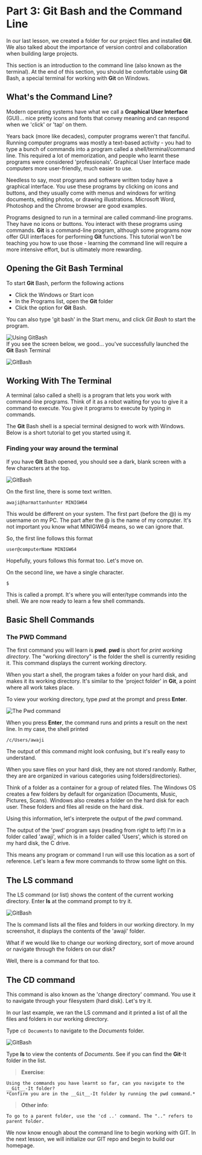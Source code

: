 # Part 3: __Git__ Bash and the Command Line

In our last lesson, we created a folder for our project files and installed **__Git__**. We also talked about the importance of version control and collaboration when building large projects.

This section is an introduction to the command line (also known as the terminal). At the end of this section, you should be comfortable using __Git__ Bash, a special terminal for working with **__Git__** on Windows.

## What's the Command Line?
Modern operating systems have what we call a __Graphical User Interface__ (GUI)... nice pretty icons and fonts that convey meaning and can respond when we 'click' or 'tap' on them.

Years back (more like decades), computer programs weren't that fanciful. Running computer programs was mostly a text-based activity - you had to type a bunch of commands into a program called a shell/terminal/command line. This required a lot of memorization, and people who learnt these programs were considered 'professionals'. Graphical User Interface made computers more user-friendly, much easier to use.

Needless to say, most programs and software written today have a graphical interface. You use these programs by clicking on icons and buttons, and they usually come with menus and windows for writing documents, editing photos, or drawing illustrations. Microsoft Word, Photoshop and the Chrome browser are good examples.

Programs designed to run in a terminal are called command-line programs. They have no icons or buttons. You interact with these programs using commands. __Git__ is a command-line program, although some programs now offer GUI interfaces for performing **__Git__** functions. This tutorial won't be teaching you how to use those - learning the command line will require a more intensive effort, but is ultimately more rewarding.

## Opening the __Git__ Bash Terminal
To start __Git__ Bash, perform the following actions  
 - Click the Windows or Start icon
 - In the Programs list, open the **__Git__** folder
 - Click the option for __Git__ Bash.  

You can also type 'git bash' in the Start menu, and click _Git Bash_ to start the program.  

![Using GitBash](./images/11-GitBash.png)  
If you see the screen below, we good...  you've successfully launched the __Git__ Bash Terminal

![GitBash](./images/12-GitBashPrompt.png)  

## Working With The Terminal
A terminal (also called a shell) is a program that lets you work with command-line programs. Think of it as a robot waiting for you to give it a command to execute. You give it programs to execute by typing in commands.

The __Git__ Bash shell is a special terminal designed to work with Windows. Below is a short tutorial to get you started using it.

### Finding your way around the terminal
 If you have __Git__ Bash opened, you should see a dark, blank screen with a few characters at the top.  

 
![GitBash](./images/12-GitBashPrompt.png)  

On the first line, there is some text written.

`awaji@harmattanhunter MINIGW64 `

This would be different on your system. The first part (before the @) is my username on my PC. The part after the @ is the name of my computer. It's not important you know what MINIGW64 means, so we can ignore that.

So, the first line follows this format  

`user@computerName MINIGW64`

Hopefully, yours follows this format too. Let's move on.

On the second line, we have a single character.  

` $ `

This is called a prompt. It's where you will enter/type commands into the shell. We are now ready to learn a few shell commands.


## Basic Shell Commands

### The PWD Command
The first command you will learn is **pwd**. **pwd** is short for *print working directory*. The "working directory" is the folder the shell is currently residing it. This command displays the current working directory.

When you start a shell, the program takes a folder on your hard disk, and makes it its working directory. It's similar to the 'project folder' in **__Git__**, a point where all work takes place. 

To view your working directory, type *pwd* at the prompt and press **Enter**.  

![The Pwd command](./images/13-PWD.png)  

When you press **Enter**, the command runs and prints a result on the next line. In my case, the shell printed

` /c/Users/awaji `

The output of this command might look confusing, but it's really easy to understand. 

When you save files on your hard disk, they are not stored randomly. Rather, they are are organized in various categories using folders(directories).

Think of a folder as a container for a group of related files. The Windows OS creates a few folders by default for organization (Documents, Music, Pictures, Scans). Windows also creates a folder on the hard disk for each user. These folders and files all reside on the hard disk.

Using this information, let's interprete the output of the *pwd* command.

The output of the 'pwd' program says (reading from right to left) I'm in a folder called 'awaji', which is in a folder called 'Users', which is stored on my hard disk, the C drive.

This means any program or command I run will use this location as a sort of reference. Let's learn a few more commands to throw some light on this.

## The LS command
The LS command (or list) shows the content of the current working directory. Enter **ls** at the command prompt to try it.

![GitBash](./images/14-List.png)  

The ls command lists all the files and folders in our working directory. In my screenshot, it displays the contents of the 'awaji' folder. 

What if we would like to change our working directory, sort of move around or navigate through the folders on our disk?

Well, there is a command for that too.  

## The CD command
This command is also known as the 'change directory' command. You use it to navigate through your filesystem (hard disk). Let's try it.

In our last example, we ran the LS command and it printed a list of all the files and folders in our working directory. 
 
Type ` cd Documents ` to navigate to the _Documents_ folder. 

![GitBash](./images/15-Cd.png)  

Type **ls** to view the contents of _Documents_. See if you can find the __Git__-It folder in the list. 
> __Exercise__:  

    Using the commands you have learnt so far, can you navigate to the __Git__-It folder?
    *Confirm you are in the __Git__-It folder by running the pwd command.*

> __Other info__:  

    To go to a parent folder, use the 'cd ..' command. The ".." refers to parent folder.

We now know enough about the command line to begin working with GIT. In the next lesson, we will initialize our GIT repo and begin to build our homepage.
